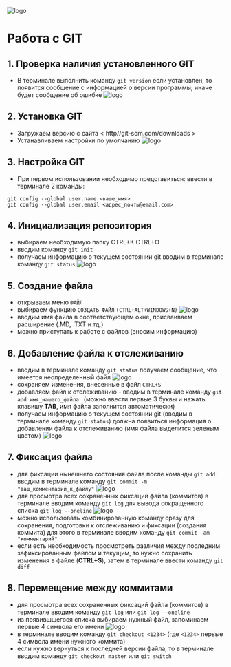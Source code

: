 ![logo](3.jpg)

# Работа с GIT

## 1. Проверка наличия установленного GIT
* В терминале выполнить команду 
```git version```
если установлен, то появится сообщение с информацией о версии программы; иначе будет сообщение об ошибке
![logo](1.png)


## 2. Установка GIT
* Загружаем версию с сайта 
< http//git-scm.com/downloads >
* Устанавливаем настройки по умолчанию
![logo](2.png)

## 3. Настройка GIT

* При первом использовании необходимо представиться: 
ввести в терминале 2 команды:
```
git config --global user.name <ваше_имя>
git config --global user.email <адрес_почты@email.com>
```

## 4. Инициализация репозитория

* выбираем необходимую папку
CTRL+K CTRL+O
* вводим команду 
```git init```
* получаем информацию о текущем состоянии git 
вводим в терминале команду 
 ```git status```
![logo](4.png)


## 5. Создание файла
* открываем меню `ФАЙЛ`
* выбираем функцию `СОЗДАТЬ ФАЙЛ` 
 ```(CTRL+ALT+WINDOWS+N)```
 ![logo](5.png)
* вводим имя файла в соответствующем окне, присваиваем расширение (.MD, .TXT и тд.)
* можно приступать к работе с файлов (вносим информацию)

## 6. Добавление файла к отслеживанию

* вводим в терминале команду 
 ```git status```
получаем сообщение, что имеется неопределенный файл
![logo](6.png)
* сохраняем изменения, внесенные в файл 
`CTRL+S`
* добавляем файл к отслеживанию - вводим в терминале команду ```git add имя_нашего_файла ```
(можно ввести первые 3 буквы и нажать клавишу **TAB**, имя файла заполнится автоматически)  
* получаем информацию о текущем состоянии git (вводим в терминале команду `git status`) должна появиться информация о добавлении файла к отслеживанию (имя файла выделится зеленым цветом)
![logo](7.png)

## 7. Фиксация файла

* для  фиксации нынешнего состояния файла после команды 
 ```git add```
  вводим в терминале команду 
  ```git commit -m "ваш_комментарий_к_файлу"```
![logo](8.png)
* для просмотра всех сохраненных фиксаций файла (коммитов) в терминале вводим команду 
`git log`
для вывода сокращенного списка 
`git log --oneline` 
![logo](9.png)
* можно использовать комбинированную команду сразу для сохранения, подготовки к отслеживанию и фиксации (создания коммита) для этого в терминале вводим команду 
 ```git commit -am "комментарий"```
* если есть необходимость просмотреть различия между последним зафиксированным файлом и текущим, то нужно сохранить изменения в файле (**CTRL+S**), затем в терминале ввести команду 
`git diff `


## 8. Перемещение между коммитами

* для просмотра всех сохраненных фиксаций файла (коммитов) в терминале вводим команду 
`git log` или `git log --oneline`
* из появившщегося списка выбираем нужный файл, запоминаем первые 4 символа его имени
![logo](10.png)
* в терминале вводим команду 
`git checkout <1234>` 
(где `<1234>` первые 4 символа имени нужного коммита)
* если нужно вернуться к последней версии файла, то в терминале вводим команду 
`git checkout master` или `git switch`
